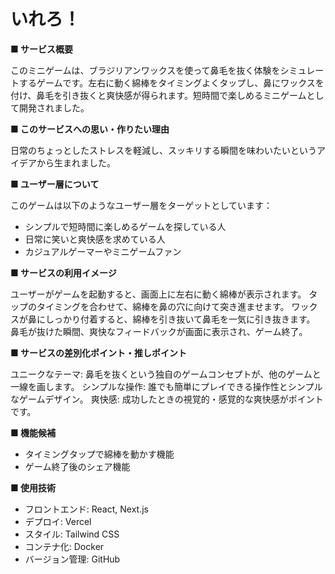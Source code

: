 # いれろ！

**■ サービス概要**
 
このミニゲームは、ブラジリアンワックスを使って鼻毛を抜く体験をシミュレートするゲームです。左右に動く綿棒をタイミングよくタップし、鼻にワックスを付け、鼻毛を引き抜くと爽快感が得られます。短時間で楽しめるミニゲームとして開発されました。

**■ このサービスへの思い・作りたい理由**
 
日常のちょっとしたストレスを軽減し、スッキリする瞬間を味わいたいというアイデアから生まれました。

**■ ユーザー層について**
 
このゲームは以下のようなユーザー層をターゲットとしています：
* シンプルで短時間に楽しめるゲームを探している人
* 日常に笑いと爽快感を求めている人
* カジュアルゲーマーやミニゲームファン
 
**■ サービスの利用イメージ**
 
ユーザーがゲームを起動すると、画面上に左右に動く綿棒が表示されます。
タップのタイミングを合わせて、綿棒を鼻の穴に向けて突き進ませます。
ワックスが鼻にしっかり付着すると、綿棒を引き抜いて鼻毛を一気に引き抜きます。
鼻毛が抜けた瞬間、爽快なフィードバックが画面に表示され、ゲーム終了。
 
**■ サービスの差別化ポイント・推しポイント**
 
ユニークなテーマ: 鼻毛を抜くという独自のゲームコンセプトが、他のゲームと一線を画します。
シンプルな操作: 誰でも簡単にプレイできる操作性とシンプルなゲームデザイン。
爽快感: 成功したときの視覚的・感覚的な爽快感がポイントです。

**■ 機能候補**
 
* タイミングタップで綿棒を動かす機能
* ゲーム終了後のシェア機能
 
**■ 使用技術**

* フロントエンド: React, Next.js
* デプロイ: Vercel
* スタイル: Tailwind CSS
* コンテナ化: Docker
* バージョン管理: GitHub
